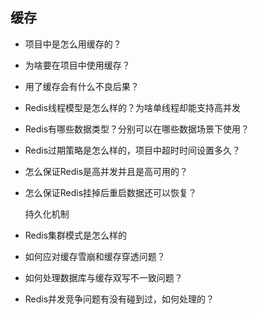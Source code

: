 ## 缓存

- 项目中是怎么用缓存的？



- 为啥要在项目中使用缓存？



- 用了缓存会有什么不良后果？



- Redis线程模型是怎么样的？为啥单线程却能支持高并发



- Redis有哪些数据类型？分别可以在哪些数据场景下使用？



- Redis过期策略是怎么样的，项目中超时时间设置多久？



- 怎么保证Redis是高并发并且是高可用的？



- 怎么保证Redis挂掉后重启数据还可以恢复？

  持久化机制



- Redis集群模式是怎么样的



- 如何应对缓存雪崩和缓存穿透问题？



- 如何处理数据库与缓存双写不一致问题？



- Redis并发竞争问题有没有碰到过，如何处理的？